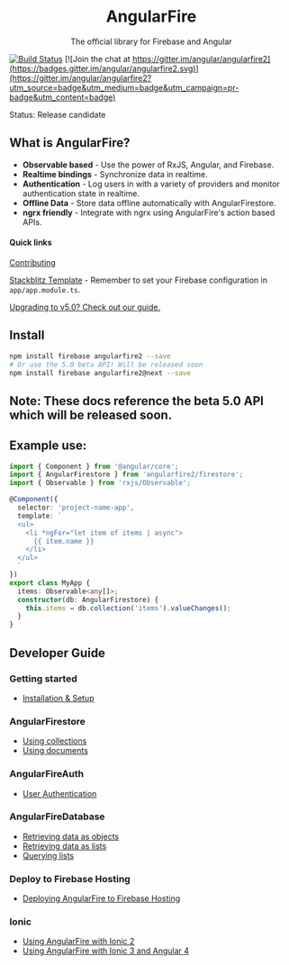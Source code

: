 <p align="center">
  <h1 align="center">AngularFire</h1>
  <p align="center">The official library for Firebase and Angular</p>
</p>

[![Build Status](https://travis-ci.org/angular/angularfire2.svg?branch=master)](https://travis-ci.org/angular/angularfire2) [![Join the chat at https://gitter.im/angular/angularfire2](https://badges.gitter.im/angular/angularfire2.svg)](https://gitter.im/angular/angularfire2?utm_source=badge&utm_medium=badge&utm_campaign=pr-badge&utm_content=badge)

Status: Release candidate

## What is AngularFire?

- **Observable based** - Use the power of RxJS, Angular, and Firebase.
- **Realtime bindings** - Synchronize data in realtime.
- **Authentication** - Log users in with a variety of providers and monitor authentication state in realtime.
- **Offline Data** - Store data offline automatically with AngularFirestore.
- **ngrx friendly** - Integrate with ngrx using AngularFire's action based APIs.

#### Quick links
[Contributing](CONTRIBUTING.md)

[Stackblitz Template](https://stackblitz.com/edit/angular-2ed5zx?) - Remember to set your Firebase configuration in `app/app.module.ts`.

[Upgrading to v5.0? Check out our guide.](docs/version-5-upgrade.md)

## Install

```bash
npm install firebase angularfire2 --save
# Or use the 5.0 beta API! Will be released soon
npm install firebase angularfire2@next --save
```

## Note: These docs reference the beta 5.0 API which will be released soon.

## Example use:

```ts
import { Component } from '@angular/core';
import { AngularFirestore } from 'angularfire2/firestore';
import { Observable } from 'rxjs/Observable';

@Component({
  selector: 'project-name-app',
  template: `
  <ul>
    <li *ngFor="let item of items | async">
      {{ item.name }}
    </li>
  </ul>
  `
})
export class MyApp {
  items: Observable<any[]>;
  constructor(db: AngularFirestore) {
    this.items = db.collection('items').valueChanges();
  }
}
```

## Developer Guide

### Getting started
- [Installation & Setup](docs/1-install-and-setup.md)

### AngularFirestore
- [Using collections](docs/firestore/collections.md)
- [Using documents](docs/firestore/documents.md)

### AngularFireAuth
- [User Authentication](docs/5-user-authentication.md)

### AngularFireDatabase
- [Retrieving data as objects](docs/2-retrieving-data-as-objects.md)
- [Retrieving data as lists](docs/3-retrieving-data-as-lists.md)
- [Querying lists](docs/4-querying-lists.md)

### Deploy to Firebase Hosting
- [Deploying AngularFire to Firebase Hosting](docs/7-deploying-angularfire-to-firebase.md)

### Ionic
- [Using AngularFire with Ionic 2](docs/Auth-with-Ionic2.md)
- [Using AngularFire with Ionic 3 and Angular 4](docs/Auth-with-Ionic3-Angular4.md)
